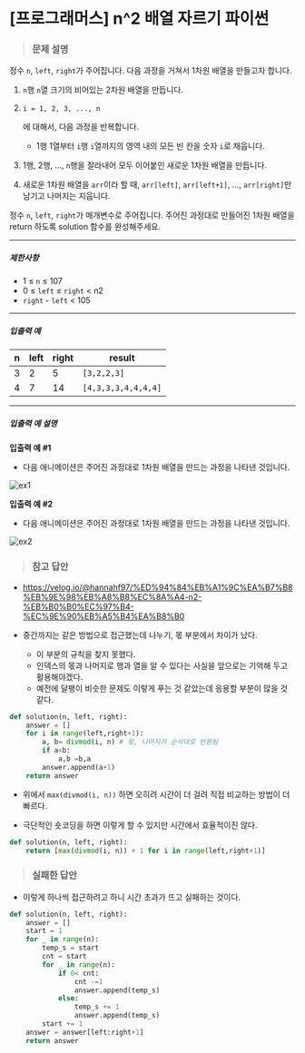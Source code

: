 # [프로그래머스] n^2 배열 자르기 파이썬

> ### 문제 설명

정수 `n`, `left`, `right`가 주어집니다. 다음 과정을 거쳐서 1차원 배열을 만들고자 합니다.

1. `n`행 `n`열 크기의 비어있는 2차원 배열을 만듭니다.

2. ```
   i = 1, 2, 3, ..., n
   ```

   에 대해서, 다음 과정을 반복합니다.

   - 1행 1열부터 `i`행 `i`열까지의 영역 내의 모든 빈 칸을 숫자 `i`로 채웁니다.

3. 1행, 2행, ..., `n`행을 잘라내어 모두 이어붙인 새로운 1차원 배열을 만듭니다.

4. 새로운 1차원 배열을 `arr`이라 할 때, `arr[left]`, `arr[left+1]`, ..., `arr[right]`만 남기고 나머지는 지웁니다.

정수 `n`, `left`, `right`가 매개변수로 주어집니다. 주어진 과정대로 만들어진 1차원 배열을 return 하도록 solution 함수를 완성해주세요.

------

##### 제한사항

- 1 ≤ `n` ≤ 107
- 0 ≤ `left` ≤ `right` < n2
- `right` - `left` < 105

------

##### 입출력 예

| n    | left | right | result              |
| ---- | ---- | ----- | ------------------- |
| 3    | 2    | 5     | `[3,2,2,3]`         |
| 4    | 7    | 14    | `[4,3,3,3,4,4,4,4]` |

------

##### 입출력 예 설명

**입출력 예 #1**

- 다음 애니메이션은 주어진 과정대로 1차원 배열을 만드는 과정을 나타낸 것입니다.

![ex1](https://grepp-programmers.s3.amazonaws.com/production/file_resource/103/FlattenedFills_ex1.gif)

**입출력 예 #2**

- 다음 애니메이션은 주어진 과정대로 1차원 배열을 만드는 과정을 나타낸 것입니다.

![ex2](https://grepp-programmers.s3.amazonaws.com/production/file_resource/104/FlattenedFills_ex2.gif)

> ### 참고 답안

- https://velog.io/@hannahf97/%ED%94%84%EB%A1%9C%EA%B7%B8%EB%9E%98%EB%A8%B8%EC%8A%A4-n2-%EB%B0%B0%EC%97%B4-%EC%9E%90%EB%A5%B4%EA%B8%B0

- 중간까지는 같은 방법으로 접근했는데 나누기, 몫 부분에서 차이가 났다.
  - 이 부분의 규칙을 찾지 못했다.
  - 인덱스의 몫과 나머지로 행과 열을 알 수 있다는 사실을 앞으로는 기억해 두고 활용해야겠다.
  - 예전에 달팽이 비슷한 문제도 이렇게 푸는 것 같았는데 응용할 부분이 많을 것 같다.

```python
def solution(n, left, right):
    answer = []
    for i in range(left,right+1):
        a, b= divmod(i, n) # 몫, 나머지가 순서대로 반환됨
        if a<b: 
            a,b =b,a
        answer.append(a+1)
    return answer
```

- 위에서 `max(divmod(i, n))` 하면 오히려 시간이 더 걸려 직접 비교하는 방법이 더 빠르다.

- 극단적인 숏코딩을 하면 이렇게 할 수 있지만 시간에서 효율적이진 않다.

```python
def solution(n, left, right):
    return [max(divmod(i, n)) + 1 for i in range(left,right+1)]
```

> ### 실패한 답안

- 이렇게 하나씩 접근하려고 하니 시간 초과가 뜨고 실패하는 것이다.

```python
def solution(n, left, right):
    answer = []
    start = 1
    for _ in range(n):
        temp_s = start
        cnt = start
        for _ in range(n):
            if 0< cnt:
                cnt -=1
                answer.append(temp_s)
            else:
                temp_s += 1
                answer.append(temp_s)
        start += 1
    answer = answer[left:right+1]
    return answer
```